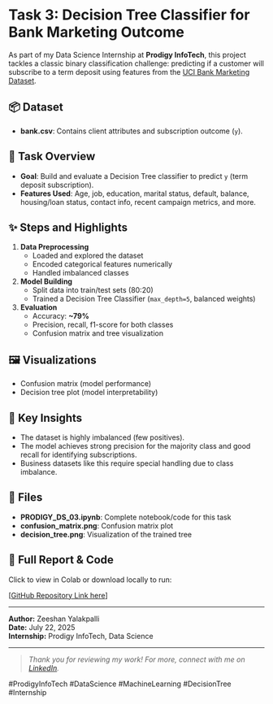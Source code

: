 # Task 3: Decision Tree Classifier for Bank Marketing Outcome

As part of my Data Science Internship at **Prodigy InfoTech**, this project tackles a classic binary classification challenge: predicting if a customer will subscribe to a term deposit using features from the [UCI Bank Marketing Dataset](https://archive.ics.uci.edu/ml/datasets/bank+marketing).

## 📦 Dataset
- **bank.csv**: Contains client attributes and subscription outcome (`y`).

## 🔬 Task Overview

- **Goal**: Build and evaluate a Decision Tree classifier to predict `y` (term deposit subscription).
- **Features Used**: Age, job, education, marital status, default, balance, housing/loan status, contact info, recent campaign metrics, and more.

## ✨ Steps and Highlights

1. **Data Preprocessing**
   - Loaded and explored the dataset
   - Encoded categorical features numerically
   - Handled imbalanced classes
2. **Model Building**
   - Split data into train/test sets (80:20)
   - Trained a Decision Tree Classifier (`max_depth=5`, balanced weights)
3. **Evaluation**
   - Accuracy: **~79%**
   - Precision, recall, f1-score for both classes
   - Confusion matrix and tree visualization

## 🖼️ Visualizations
- Confusion matrix (model performance)
- Decision tree plot (model interpretability)

## 🚩 Key Insights

- The dataset is highly imbalanced (few positives).
- The model achieves strong precision for the majority class and good recall for identifying subscriptions.
- Business datasets like this require special handling due to class imbalance.

## 📂 Files

- **PRODIGY_DS_03.ipynb**: Complete notebook/code for this task
- **confusion_matrix.png**: Confusion matrix plot
- **decision_tree.png**: Visualization of the trained tree

## 🔗 Full Report & Code

Click to view in Colab or download locally to run:

[[GitHub Repository Link here](https://github.com/zeeshan8088/PRODIGY_DS_03/blob/88928962bf961d720a4e081ed4d488daa554a0ab/README.md)]

---

**Author:** Zeeshan Yalakpalli  
**Date:** July 22, 2025  
**Internship:** Prodigy InfoTech, Data Science

---

> *Thank you for reviewing my work! For more, connect with me on [LinkedIn](https://www.linkedin.com/).*

#ProdigyInfoTech #DataScience #MachineLearning #DecisionTree #Internship
